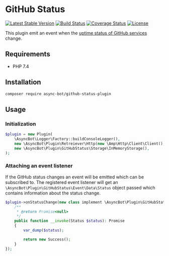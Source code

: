 # GitHub Status

[![Latest Stable Version](https://poser.pugx.org/async-bot/github-status-plugin/v/stable)](https://packagist.org/packages/async-bot/github-status-plugin)
[![Build Status](https://travis-ci.org/async-bot/github-status-plugin.svg?branch=master)](https://travis-ci.org/async-bot/github-status-plugin)
[![Coverage Status](https://coveralls.io/repos/github/async-bot/github-status-plugin/badge.svg?branch=master)](https://coveralls.io/github/async-bot/github-status-plugin?branch=master)
[![License](https://poser.pugx.org/async-bot/github-status-plugin/license)](https://packagist.org/packages/async-bot/github-status-plugin)

This plugin emit an event when the [uptime status of GitHub services](https://www.githubstatus.com) change.

## Requirements

- PHP 7.4

## Installation

```bash
composer require async-bot/github-status-plugin
```

## Usage

### Initialization

```php
$plugin = new Plugin(
    \AsyncBot\Logger\Factory::buildConsoleLogger(),
    new \AsyncBot\Plugin\Retreiever\Http(new \Amp\Http\Client\Client(), new \AsyncBot\Plugin\GitHubStatus\Parser\Html()),
    new \AsyncBot\Plugin\GitHubStatus\Storage\InMemoryStorage(),
);
```

### Attaching an event listener

If the GitHub status changes an event will be emitted which can be subscribed to. The registered event listener will get an `\AsyncBot\Plugin\GitHubStatus\Event\Data\Status` object passed which contains information about the status change.

```php
$plugin->onStatusChange(new class implement \AsyncBot\Plugin\GitHubStatus\Event\Listener\StatusChange {
    /**
     * @return Promise<null>
     */
    public function __invoke(Status $status): Promise
    {
        var_dump($status);

        return new Success();
    }
});
```
